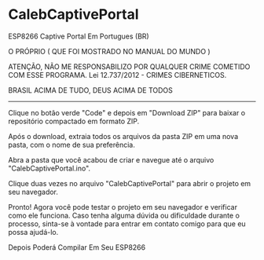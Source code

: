 # CalebCaptivePortal
ESP8266 Captive Portal Em Portugues (BR)


O PRÓPRIO ( QUE FOI MOSTRADO NO MANUAL DO MUNDO )

ATENÇÃO, NÃO ME RESPONSABILIZO POR QUALQUER CRIME COMETIDO COM ESSE PROGRAMA. Lei 12.737/2012 - CRIMES CIBERNETICOS.

BRASIL ACIMA DE TUDO, DEUS ACIMA DE TODOS 

-------------------------------------------------------------------------------------------------------------------------------------------------------------------------------------------
Clique no botão verde "Code" e depois em "Download ZIP" para baixar o repositório compactado em formato ZIP.

Após o download, extraia todos os arquivos da pasta ZIP em uma nova pasta, com o nome de sua preferência.

Abra a pasta que você acabou de criar e navegue até o arquivo "CalebCaptivePortal.ino".

Clique duas vezes no arquivo "CalebCaptivePortal" para abrir o projeto em seu navegador.

Pronto! Agora você pode testar o projeto em seu navegador e verificar como ele funciona. Caso tenha alguma dúvida ou dificuldade durante o processo, sinta-se à vontade para entrar em contato comigo para que eu possa ajudá-lo.

Depois Poderá Compilar Em Seu ESP8266
